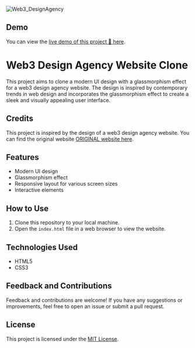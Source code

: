 ![Web3_DesignAgency](https://socialify.git.ci/DEPLOY-1109/Web3_DesignAgency/image?font=Bitter&language=1&name=1&owner=1&pattern=Solid&stargazers=1&theme=Dark)

## Demo
You can view the [live demo of this project 🔗 here](https://deploy-1109.github.io/Web3_DesignAgency/).

# Web3 Design Agency Website Clone

This project aims to clone a modern UI design with a glassmorphism effect for a web3 design agency website. The design is inspired by contemporary trends in web design and incorporates the glassmorphism effect to create a sleek and visually appealing user interface.

## Credits
This project is inspired by the design of a web3 design agency website. You can find the original website [ORIGINAL website here](https://dribbble.com/shots/21204264-Web3-Agency-Landing-Page-Design#).

## Features
- Modern UI design
- Glassmorphism effect
- Responsive layout for various screen sizes
- Interactive elements

## How to Use
1. Clone this repository to your local machine.
2. Open the `index.html` file in a web browser to view the website.

## Technologies Used
- HTML5
- CSS3


## Feedback and Contributions
Feedback and contributions are welcome! If you have any suggestions or improvements, feel free to open an issue or submit a pull request.

## License
This project is licensed under the [MIT License](LICENSE).
